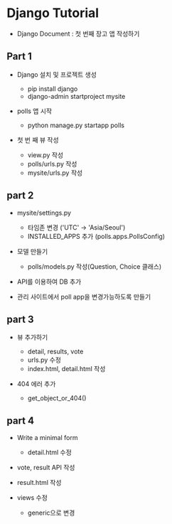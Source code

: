 # Django Tutorial

  - Django Document : 첫 번째 장고 앱 작성하기

## Part 1

  - Django 설치 및 프로젝트 생성
    - pip install django
    - django-admin startproject mysite
    
  - polls 앱 시작
    - python manage.py startapp polls
    
  - 첫 번 째 뷰 작성
    - view.py 작성
    - polls/urls.py 작성
    - mysite/urls.py 작성

## part 2

  - mysite/settings.py
    - 타임존 변경 ('UTC' -> 'Asia/Seoul')
    - INSTALLED_APPS 추가 (polls.apps.PollsConfig)
    
  - 모델 만들기
    - polls/models.py 작성(Question, Choice 클래스)
    
  - API를 이용하여 DB 추가
  
  - 관리 사이트에서 poll app을 변경가능하도록 만들기

## part 3

  - 뷰 추가하기
    - detail, results, vote
    - urls.py 수정
    - index.html, detail.html 작성
    
  - 404 에러 추가
    - get_object_or_404()
    
## part 4

  - Write a minimal form
    - detail.html 수정
  
  - vote, result API 작성
  
  - result.html 작성
  
  - views 수정
    - generic으로 변경
